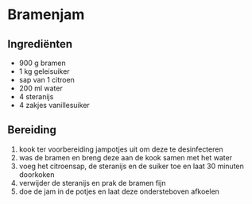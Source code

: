 # Bramenjam

## Ingrediënten

- 900 g bramen
- 1 kg geleisuiker
- sap van 1 citroen
- 200 ml water
- 4 steranijs
- 4 zakjes vanillesuiker

## Bereiding

 1. kook ter voorbereiding jampotjes uit om deze te desinfecteren
 2. was de bramen en breng deze aan de kook samen met het water
 3. voeg het citroensap, de steranijs en de suiker toe en laat 30 minuten doorkoken
 4. verwijder de steranijs en prak de bramen fijn
 5. doe de jam in de potjes en laat deze ondersteboven afkoelen
